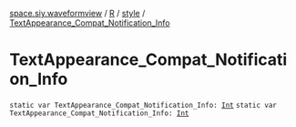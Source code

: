 [space.siy.waveformview](../../index.md) / [R](../index.md) / [style](index.md) / [TextAppearance_Compat_Notification_Info](./-text-appearance_-compat_-notification_-info.md)

# TextAppearance_Compat_Notification_Info

`static var TextAppearance_Compat_Notification_Info: `[`Int`](https://kotlinlang.org/api/latest/jvm/stdlib/kotlin/-int/index.html)
`static var TextAppearance_Compat_Notification_Info: `[`Int`](https://kotlinlang.org/api/latest/jvm/stdlib/kotlin/-int/index.html)